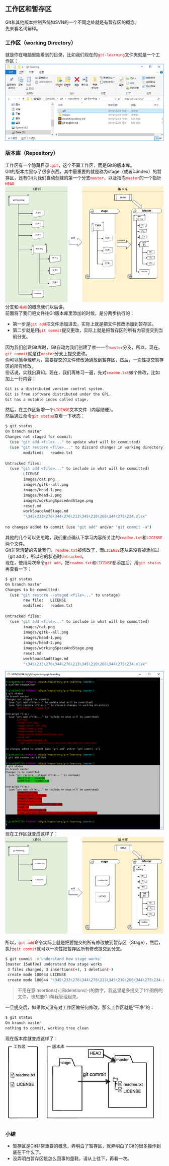 ## 工作区和暂存区
Git和其他版本控制系统如SVN的一个不同之处就是有暂存区的概念。   
先来看名词解释。
### 工作区（working Directory）
就是你在电脑里能看到的目录，比如我们现在的<font color="red">`git-learning`</font>文件夹就是一个工作区：   
![git learning](images/gitManagedPath.png)   

### 版本库（Repository）
工作区有一个隐藏目录<font color="red">`.git`</font>，这个不算工作区，而是Git的版本库。   
Git的版本库里存了很多东西，其中最重要的就是称为stage（或者叫index）的暂存区，还有Git为我们自动创建的第一个分支<font color="red">`master`</font>，以及指向<font color="red">`master`</font>的一个指针<font color="red">`HEAD`</font>    
![workingSpace and stage](images/workingSpaceAndStage.png)   
分支和<font color="red">`HEAD`</font>的概念我们以后讲。   
前面将了我们吧文件往Git版本库里添加的时候，是分两步执行的：

- 第一步是<font color="red">`git add`</font>把文件添加进去，实际上就是把文件修改添加到暂存区。
- 第二步就是用<font color="red">`git commit`</font>提交更改，实际上就是把暂存区的所有内容提交到当前分支。
   
因为我们创建Git库时，Git自动为我们创建了唯一一个<font color="red">`master`</font>分支，所以，现在，<font color="red">`git commit`</font>就是往<font color="red">`master`</font>分支上提交更改。   
你可以简单理解为，需要提交的文件修改通通放到暂存区，然后，一次性提交暂存区的所有修改。   
俗话说，实践出真知。现在，我们再练习一遍，先对<font color="red">`readme.txt`</font>做个修改，比如加上一行内容：
```bash
Git is a distributed version control system.
Git is free software distributed under the GPL.
Git has a mutable index called stage.
```
然后，在工作区新增一个<font color="red">`LICENSE`</font>文本文件（内容随便）。   
然后通过命令<font color="red">`git status`</font>查看一下状态：
```bash
$ git status
On branch master
Changes not staged for commit:
  (use "git add <file>..." to update what will be committed)
  (use "git restore <file>..." to discard changes in working directory)
        modified:   readme.txt

Untracked files:
  (use "git add <file>..." to include in what will be committed)
        LICENSE
        images/cat.png
        images/gitk--all.png
        images/head-1.png
        images/head-2.png
        images/workingSpaceAndStage.png
        reset.md
        workSpaceAndStage.md
        "\345\233\276\344\276\213\345\210\266\344\275\234.xlsx"

no changes added to commit (use "git add" and/or "git commit -a")
```
其他的几个可以先忽略，我们重点确认下学习内容所关注的<font color="red">`readme.txt`</font>和<font color="red">`LICENSE`</font>两个文件。   
Git非常清楚的告诉我们，<font color="red">`readme.txt`</font>被修改了，而<font color="red">`LICENSE`</font>还从来没有被添加过（git add），所以它的状态时<font color="red">`Untracked`</font>。   
现在，使用两次命令<font color="red">`git add`</font>，把<font color="red">`readme.txt`</font>和<font color="red">`LICENSE`</font>都添加后，用<font color="red">`git status`</font>再查看一下：
```bash
$ git status
On branch master
Changes to be committed:
  (use "git restore --staged <file>..." to unstage)
        new file:   LICENSE
        modified:   readme.txt

Untracked files:
  (use "git add <file>..." to include in what will be committed)
        images/cat.png
        images/gitk--all.png
        images/head-1.png
        images/head-2.png
        images/workingSpaceAndStage.png
        reset.md
        workSpaceAndStage.md
        "\345\233\276\344\276\213\345\210\266\344\275\234.xlsx"
```
![git add working to stage](images/workingtostage.png)   
现在工作区就变成这样了：   
![stage modified](images/stage.png)   

所以，<font color="red">`git add`</font>命令实际上就是把要提交的所有修改放到暂存区（Stage），然后，执行<font color="red">`git commit`</font>就可以一次性把暂存区所有修改提交到分支。
```bash
$ git commit -m'understand how stage works'
[master 15a0f9e] understand how stage works
 3 files changed, 3 insertions(+), 1 deletion(-)
 create mode 100644 LICENSE
 create mode 100644 "\345\233\276\344\276\213\345\210\266\344\275\234.xlsx"
```
>不用在意insertions(+)和deletions(-)的数字，我这里是多提交了1个图例的文件，也想要Git帮我管理起来。   

一旦提交后，如果你又没有对工作区做任何修改，那么工作区就是“干净”的：
```bash
$ git status
On branch master
nothing to commit, working tree clean
```
现在版本库就变成这样了：   
![staged to commit](images/gitstagetocommit.png)   

### 小结

- 暂存区是Git非常重要的概念，弄明白了暂存区，就弄明白了Git的很多操作到底在干什么了。
- 没弄明白暂存区是怎么回事的童鞋，请从上往下，再看一次。
